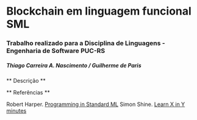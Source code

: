 # Blockchain em linguagem funcional SML
### Trabalho realizado para a Disciplina de Linguagens - Engenharia de Software PUC-RS
##### Thiago Carreira A. Nascimento / Guilherme de Paris

** Descrição **

** Referências **

Robert Harper. [Programming in Standard ML](http://www.cs.cmu.edu/~rwh/isml/book.pdf)
Simon Shine. [Learn X in Y minutes](https://learnxinyminutes.com/docs/standard-ml/)
